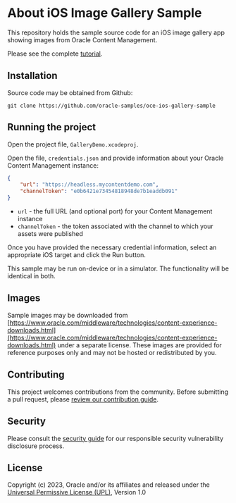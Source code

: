# About iOS Image Gallery Sample

This repository holds the sample source code for an iOS image gallery app showing images from Oracle Content Management.

Please see the complete [tutorial](https://www.oracle.com/pls/topic/lookup?ctx=cloud&id=oce-ios-gallery-sample).

## Installation

Source code may be obtained from Github:

```
git clone https://github.com/oracle-samples/oce-ios-gallery-sample
```

## Running the project

Open the project file, `GalleryDemo.xcodeproj`.

Open the file, `credentials.json` and provide information about your Oracle Content Management instance:

```json 
{
    "url": "https://headless.mycontentdemo.com",
    "channelToken": "e0b6421e73454818948de7b1eaddb091"
}
```

- `url` - the full URL (and optional port) for your Content Management instance
- `channelToken` - the token associated with the channel to which your assets were published

Once you have provided the necessary credential information, select an appropriate iOS target and click the Run button.

This sample may be run on-device or in a simulator. The functionality will be identical in both.

## Images

Sample images may be downloaded from [https://www.oracle.com/middleware/technologies/content-experience-downloads.html](https://www.oracle.com/middleware/technologies/content-experience-downloads.html) under a separate license.  These images are provided for reference purposes only and may not be hosted or redistributed by you.

## Contributing

This project welcomes contributions from the community. Before submitting a pull
request, please [review our contribution guide](./CONTRIBUTING.md).

## Security

Please consult the [security guide](./SECURITY.md) for our responsible security
vulnerability disclosure process.

## License

Copyright (c) 2023, Oracle and/or its affiliates and released under the
[Universal Permissive License (UPL)](https://oss.oracle.com/licenses/upl/), Version 1.0
